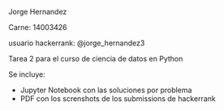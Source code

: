 Jorge Hernandez

Carne: 14003426

usuario hackerrank: @jorge_hernandez3


Tarea 2 para el curso de ciencia de datos en Python

Se incluye:

   - Jupyter Notebook con las soluciones por problema
   - PDF con los screnshots de los submissions de hackerrank
